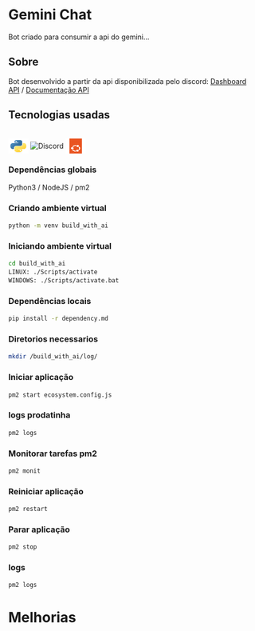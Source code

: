 # Gemini Chat
 Bot criado para consumir a api do gemini...
 
## Sobre

 Bot desenvolvido a partir da api disponibilizada pelo discord:
 [Dashboard API](https://discord.com/developers/applications) / [Documentação API](https://discord.com/developers/docs/intro)
 
## Tecnologias usadas

<div style="display: inline_block"><br>
  <img align="center" alt="Gemini-Chat-Python" height="30" width="40" src="https://raw.githubusercontent.com/devicons/devicon/master/icons/python/python-original.svg">
  <img align="center" alt="Discord" height="30" width="40" src="https://www.svgrepo.com/show/452188/discord.svg">
  <img align="center" alt="Gemini-Chat-Python" height="30" width="40" src="https://github.com/devicons/devicon/blob/master/icons/ubuntu/ubuntu-plain.svg">
</div>

### Dependências globais
Python3 / NodeJS / pm2

### Criando ambiente virtual

```bash
python -m venv build_with_ai
```
### Iniciando ambiente virtual

```bash
cd build_with_ai
LINUX: ./Scripts/activate
WINDOWS: ./Scripts/activate.bat
```

### Dependências locais

```bash
pip install -r dependency.md
```

### Diretorios necessarios

```bash
mkdir /build_with_ai/log/
```

### Iniciar aplicação

```bash
pm2 start ecosystem.config.js
```

### logs prodatinha

```bash
pm2 logs 
```

### Monitorar tarefas pm2

```bash
pm2 monit
```

### Reiniciar aplicação

```bash
pm2 restart 
```

### Parar aplicação

```bash
pm2 stop
```

### logs

```bash
pm2 logs 
```

# Melhorias

